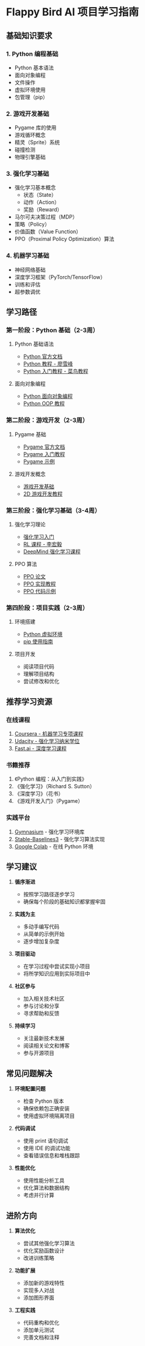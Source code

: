 # Flappy Bird AI 项目学习指南

## 基础知识要求

### 1. Python 编程基础
- Python 基本语法
- 面向对象编程
- 文件操作
- 虚拟环境使用
- 包管理（pip）

### 2. 游戏开发基础
- Pygame 库的使用
- 游戏循环概念
- 精灵（Sprite）系统
- 碰撞检测
- 物理引擎基础

### 3. 强化学习基础
- 强化学习基本概念
  - 状态（State）
  - 动作（Action）
  - 奖励（Reward）
- 马尔可夫决策过程（MDP）
- 策略（Policy）
- 价值函数（Value Function）
- PPO（Proximal Policy Optimization）算法

### 4. 机器学习基础
- 神经网络基础
- 深度学习框架（PyTorch/TensorFlow）
- 训练和评估
- 超参数调优

## 学习路径

### 第一阶段：Python 基础（2-3周）
1. Python 基础语法
   - [Python 官方文档](https://docs.python.org/zh-cn/3/)
   - [Python 教程 - 廖雪峰](https://www.liaoxuefeng.com/wiki/1016959663602400)
   - [Python 入门教程 - 菜鸟教程](https://www.runoob.com/python/python-tutorial.html)

2. 面向对象编程
   - [Python 面向对象编程](https://www.runoob.com/python3/python3-class.html)
   - [Python OOP 教程](https://realpython.com/python3-object-oriented-programming/)

### 第二阶段：游戏开发（2-3周）
1. Pygame 基础
   - [Pygame 官方文档](https://www.pygame.org/docs/)
   - [Pygame 入门教程](https://www.pygame.org/docs/tut/PygameIntro.html)
   - [Pygame 示例](https://github.com/pygame/pygame/tree/main/examples)

2. 游戏开发概念
   - [游戏开发基础](https://www.gamedev.net/)
   - [2D 游戏开发教程](https://www.raywenderlich.com/2795-beginning-game-programming-for-teens-with-python)

### 第三阶段：强化学习基础（3-4周）
1. 强化学习理论
   - [强化学习入门](https://www.davidsilver.uk/teaching/)
   - [RL 课程 - 李宏毅](https://speech.ee.ntu.edu.tw/~hylee/ml/2020-spring.php)
   - [DeepMind 强化学习课程](https://deepmind.com/learning-resources/-introduction-reinforcement-learning-david-silver)

2. PPO 算法
   - [PPO 论文](https://arxiv.org/abs/1707.06347)
   - [PPO 实现教程](https://spinningup.openai.com/en/latest/algorithms/ppo.html)
   - [PPO 代码示例](https://github.com/openai/baselines/tree/master/baselines/ppo2)

### 第四阶段：项目实践（2-3周）
1. 环境搭建
   - [Python 虚拟环境](https://docs.python.org/zh-cn/3/tutorial/venv.html)
   - [pip 使用指南](https://pip.pypa.io/en/stable/user_guide/)

2. 项目开发
   - 阅读项目代码
   - 理解项目结构
   - 尝试修改和优化

## 推荐学习资源

### 在线课程
1. [Coursera - 机器学习专项课程](https://www.coursera.org/specializations/machine-learning-introduction)
2. [Udacity - 强化学习纳米学位](https://www.udacity.com/course/reinforcement-learning--ud600)
3. [Fast.ai - 深度学习课程](https://www.fast.ai/)

### 书籍推荐
1. 《Python 编程：从入门到实践》
2. 《强化学习》（Richard S. Sutton）
3. 《深度学习》（花书）
4. 《游戏开发入门》（Pygame）

### 实践平台
1. [Gymnasium](https://gymnasium.farama.org/) - 强化学习环境库
2. [Stable-Baselines3](https://stable-baselines3.readthedocs.io/) - 强化学习算法实现
3. [Google Colab](https://colab.research.google.com/) - 在线 Python 环境

## 学习建议

1. **循序渐进**
   - 按照学习路径逐步学习
   - 确保每个阶段的基础知识都掌握牢固

2. **实践为主**
   - 多动手编写代码
   - 从简单的示例开始
   - 逐步增加复杂度

3. **项目驱动**
   - 在学习过程中尝试实现小项目
   - 将所学知识应用到实际项目中

4. **社区参与**
   - 加入相关技术社区
   - 参与讨论和分享
   - 寻求帮助和反馈

5. **持续学习**
   - 关注最新技术发展
   - 阅读相关论文和博客
   - 参与开源项目

## 常见问题解决

1. **环境配置问题**
   - 检查 Python 版本
   - 确保依赖包正确安装
   - 使用虚拟环境隔离项目

2. **代码调试**
   - 使用 print 语句调试
   - 使用 IDE 的调试功能
   - 查看错误信息和堆栈跟踪

3. **性能优化**
   - 使用性能分析工具
   - 优化算法和数据结构
   - 考虑并行计算

## 进阶方向

1. **算法优化**
   - 尝试其他强化学习算法
   - 优化奖励函数设计
   - 改进训练策略

2. **功能扩展**
   - 添加新的游戏特性
   - 实现多人对战
   - 添加图形界面

3. **工程实践**
   - 代码重构和优化
   - 添加单元测试
   - 完善文档和注释 
